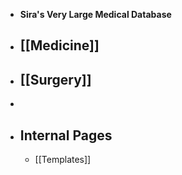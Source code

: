 - **Sira's Very Large Medical Database**
- ## [[Medicine]]
- ## [[Surgery]]
-
- ## Internal Pages
	- [[Templates]]